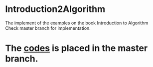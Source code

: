 # Introduction2Algorithm
The implement of the examples on the book Introduction to Algorithm
Check master branch for implementation.
# The [codes](https://github.com/LiuJi0Fen04/Introduction2Algorithm/tree/master) is placed in the master branch.
